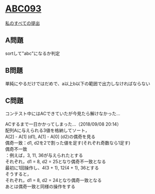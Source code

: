 # [ABC093](https://beta.atcoder.jp/contests/abc093)  
[私のすべての提出](https://beta.atcoder.jp/contests/abc093/submissions?f.Task=&f.Language=&f.Status=&f.User=tokizo)  
  
## A問題  
sortして"abc"になるか判定  
  
## B問題  
単純にやるだけではだめで、a以上b以下の範囲で出力しなければならない  

## C問題  
コンテスト中にはACできていたが今見たら解けなかった…  
  
ACするまで一日かかってしまった…（2018/09/08 20:14）  
配列Aに与えられる3値を格納してソート，  
A[2] - A[1] (d1), A[1] - A[0] (d2)の偶奇を見る  
偶奇一致：d1, d2を2で割った値を足す(それぞれ奇数なら1足す)  
偶奇不一致  
：例えば，3, 11, 36が与えられたとする  
それぞれ，d1 = 8, d2 = 25となり偶奇不一致となる  
最初に1回操作し、4(3 + 1), 12(4 + 1), 36とする  
そうすると，  
それぞれ，d1 = 8, d2 = 24となり偶奇一致となる  
あとは偶奇一致と同様の操作をする  
